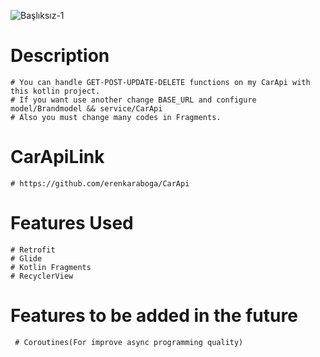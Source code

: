
![Başlıksız-1](https://user-images.githubusercontent.com/74095539/144762982-88434ccf-bfe3-48e4-8df3-34a040c0ea20.jpg)
# Description 
    # You can handle GET-POST-UPDATE-DELETE functions on my CarApi with this kotlin project.
    # If you want use another change BASE_URL and configure model/Brandmodel && service/CarApi
    # Also you must change many codes in Fragments.
# CarApiLink
    # https://github.com/erenkaraboga/CarApi
# Features Used    
    # Retrofit
    # Glide
    # Kotlin Fragments
    # RecyclerView
    
# Features to be added in the future
     # Coroutines(For improve async programming quality)
 
  
    
